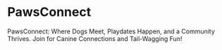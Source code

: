 # PawsConnect
PawsConnect: Where Dogs Meet, Playdates Happen, and a Community Thrives. Join for Canine Connections and Tail-Wagging Fun!
